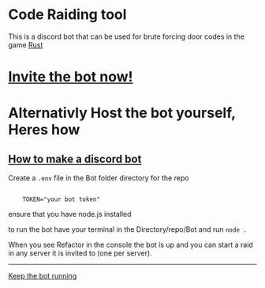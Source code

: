 <H1>Code Raiding tool</H1>
<p1> 
    This is a discord bot that can be used for brute forcing door codes in the game <a href="https://store.steampowered.com/app/252490/Rust/" target="_blank">Rust</a>
</p1>

<h1><a href="https://discord.com/api/oauth2/authorize?client_id=912527407636971521&permissions=294205402112&scope=bot%20applications.commands" target="_blank">Invite the bot now!</a></h1>

<h1>Alternativly Host the bot yourself, Heres how</h1>

<h2><a href="https://discordpy.readthedocs.io/en/stable/discord.html" target="_blank">How to make a discord bot</a></h2>

<p1>Create a <code>.env</code> file in the Bot folder directory for the repo</p1>


<code>
    TOKEN="your bot token"
</code>

<p1>ensure that you have node.js installed<p1/>

<p1>to run the bot have your terminal in the Directory/repo/Bot and run <code>node .</code></p1>

<p1>When you see Refactor in the console the bot is up and you can start a raid in any server it is invited to (one per server).<p1/>

<hr/>

<footer style="align-self:center"><a href="https://github.com/sponsors/Barry-B-Benson6" target="_blank">Keep the bot running</a></footer>

